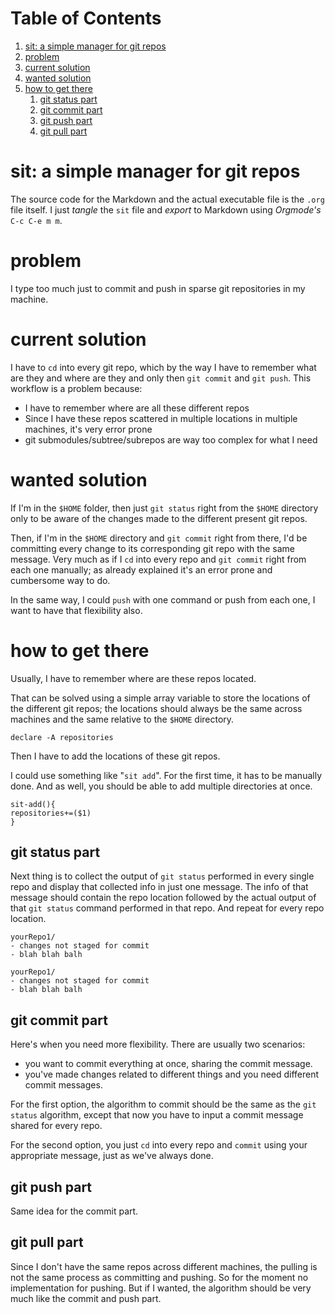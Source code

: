 
# Table of Contents

1.  [sit: a simple manager for git repos](#org1a2b856)
2.  [problem](#org80a7118)
3.  [current solution](#orgdc47ec2)
4.  [wanted solution](#org8d2ee5e)
5.  [how to get there](#org671f2aa)
    1.  [git status part](#orgf73d350)
    2.  [git commit part](#org1c7ca04)
    3.  [git push part](#orgb79e66c)
    4.  [git pull part](#org4199b12)



<a id="org1a2b856"></a>

# sit: a simple manager for git repos

The source code for the Markdown and the actual executable file is the
`.org` file itself. I just *tangle* the `sit` file and *export* to
Markdown using *Orgmode's* `C-c C-e m m`.


<a id="org80a7118"></a>

# problem

I type too much just to commit and push in sparse git repositories in
my machine.


<a id="orgdc47ec2"></a>

# current solution

I have to `cd` into every git repo, which by the way I have to remember
what are they and where are they and only then `git commit` and `git
push`. This workflow is a problem because:

-   I have to remember where are all these different repos
-   Since I have these repos scattered in multiple locations in
    multiple machines, it's very error prone
-   git submodules/subtree/subrepos are way too complex for what I need


<a id="org8d2ee5e"></a>

# wanted solution

If I'm in the `$HOME` folder, then just `git status` right from the
`$HOME` directory only to be aware of the changes made to the
different present git repos.

Then, if I'm in the `$HOME` directory and `git commit` right from
there, I'd be committing every change to its corresponding git repo
with the same message. Very much as if I `cd` into every repo and `git
commit` right from each one manually; as already explained it's an
error prone and cumbersome way to do.

In the same way, I could `push` with one command or push from each
one, I want to have that flexibility also.


<a id="org671f2aa"></a>

# how to get there

Usually, I have to remember where are these repos located.

That can be solved using a simple array variable to store the
locations of the different git repos; the locations should always be
the same across machines and the same relative to the `$HOME`
directory.

    declare -A repositories

Then I have to add the locations of these git repos.

I could use something like "`sit add`". For the first time, it has to
be manually done. And as well, you should be able to add multiple
directories at once.

    sit-add(){
    repositories+=($1)
    }


<a id="orgf73d350"></a>

## git status part

Next thing is to collect the output of `git status` performed in every
single repo and display that collected info in just one message. The
info of that message should contain the repo location followed by the
actual output of that `git status` command performed in that repo. And
repeat for every repo location.

    yourRepo1/
    - changes not staged for commit
    - blah blah balh
    
    yourRepo1/
    - changes not staged for commit
    - blah blah balh


<a id="org1c7ca04"></a>

## git commit part

Here's when you need more flexibility. There are usually two
scenarios:

-   you want to commit everything at once, sharing the commit message.
-   you've made changes related to different things and you need
    different commit messages.

For the first option, the algorithm to commit should be the same as
the `git status` algorithm, except that now you have to input a commit
message shared for every repo.

For the second option, you just `cd` into every repo and `commit`
using your appropriate message, just as we've always done.


<a id="orgb79e66c"></a>

## git push part

Same idea for the commit part.


<a id="org4199b12"></a>

## git pull part

Since I don't have the same repos across different machines, the
pulling is not the same process as committing and pushing. So for the
moment no implementation for pushing. But if I wanted, the algorithm
should be very much like the commit and push part.

